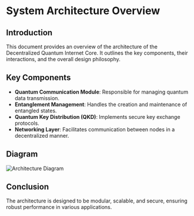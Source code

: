 # System Architecture Overview

## Introduction
This document provides an overview of the architecture of the Decentralized Quantum Internet Core. It outlines the key components, their interactions, and the overall design philosophy.

## Key Components
- **Quantum Communication Module**: Responsible for managing quantum data transmission.
- **Entanglement Management**: Handles the creation and maintenance of entangled states.
- **Quantum Key Distribution (QKD)**: Implements secure key exchange protocols.
- **Networking Layer**: Facilitates communication between nodes in a decentralized manner.

## Diagram
![Architecture Diagram](DQI.jpeg)

## Conclusion
The architecture is designed to be modular, scalable, and secure, ensuring robust performance in various applications.
